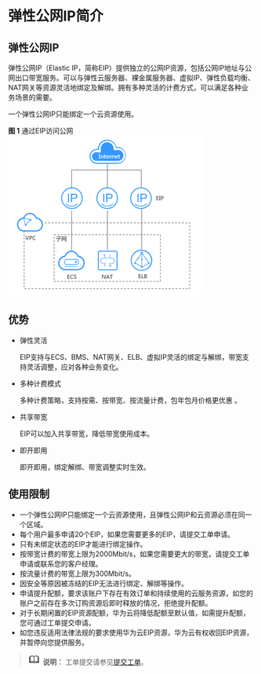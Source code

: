 # 弹性公网IP简介<a name="zh-cn_topic_0166932709"></a>

## 弹性公网IP<a name="section267602115215"></a>

弹性公网IP（Elastic IP，简称EIP）提供独立的公网IP资源，包括公网IP地址与公网出口带宽服务。可以与弹性云服务器、裸金属服务器、虚拟IP、弹性负载均衡、NAT网关等资源灵活地绑定及解绑。拥有多种灵活的计费方式，可以满足各种业务场景的需要。

一个弹性公网IP只能绑定一个云资源使用。

**图 1**  通过EIP访问公网<a name="fig151339100399"></a>  
![](figures/通过EIP访问公网.png "通过EIP访问公网")

## 优势<a name="section1368115224235"></a>

-   弹性灵活

    EIP支持与ECS、BMS、NAT网关、ELB、虚拟IP灵活的绑定与解绑，带宽支持灵活调整，应对各种业务变化。

-   多种计费模式

    多种计费策略，支持按需、按带宽、按流量计费，包年包月价格更优惠 。

-   共享带宽

    EIP可以加入共享带宽，降低带宽使用成本。

-   即开即用

    即开即用，绑定解绑、带宽调整实时生效。


## 使用限制<a name="section4175311320"></a>

-   一个弹性公网IP只能绑定一个云资源使用，且弹性公网IP和云资源必须在同一个区域。
-   每个用户最多申请20个EIP，如果您需要更多的EIP，请提交工单申请。
-   只有未绑定状态的EIP才能进行绑定操作。
-   按带宽计费的带宽上限为2000Mbit/s，如果您需要更大的带宽，请提交工单申请或联系您的客户经理。
-   按流量计费的带宽上限为300Mbit/s。
-   因安全等原因被冻结的EIP无法进行绑定、解绑等操作。
-   申请提升配额，要求该账户下存在有效订单和持续使用的云服务资源，如您的账户之前存在多次订购资源后即时释放的情况，拒绝提升配额。
-   对于长期闲置的EIP资源配额，华为云将降低配额至默认值，如需提升配额，您可通过工单提交申请。
-   如您违反适用法律法规的要求使用华为云EIP资源，华为云有权收回EIP资源，并暂停向您提供服务。

>![](public_sys-resources/icon-note.gif) **说明：** 
>工单提交请参见[提交工单](https://support.huaweicloud.com/usermanual-ticket/zh-cn_topic_0127038618.html)。

